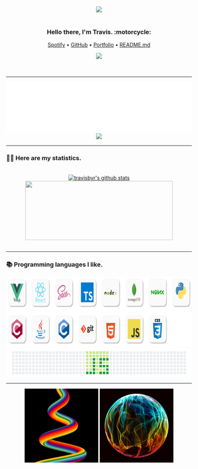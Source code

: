 <div align="center">
  <br>
  <!-- <img width="400" src="https://thumbs.gfycat.com/DeepAffectionateBorer-size_restricted.gif"> -->
  <img width="400" src="https://github.com/travisbyr/travisbyr/blob/master/images/piracy.gif">
  <!-- <img width="400" src="https://github.com/travisbyr/travisbyr/blob/master/images/piracyIsACrime.gif"> -->
  <br>
<br>
  <h3>Hello there, I'm Travis. :motorcycle:</h3>
  <p align="center">
    <a target="_blank" href="https://andyruwruw-now-playing-spotify-git-master.travisbyr.vercel.app/api/now-playing?open">Spotify</a> •
    <a target="_blank" href="https://github.com/travisbyr">GitHub</a> •
    <a target="_blank" href="https://travisbyr.me">Portfolio</a> •
    <a target="_blank" href="https://github.com/travisbyr">README.md</a>
  </p>
  <p align="center">
    <img src="https://komarev.com/ghpvc/?username=ytravisbyr&color=blue&label=Profile+Views&style=flat-square">
  </p>
<br>
</div>
<!-- <p>Lorem ipsum dolor sit amet, consectetur adipiscing elit. Sed imperdiet dui in orci efficitur, a molestie felis interdum. Phasellus non imperdiet metus. Pellentesque habitant morbi tristique senectus et netus et malesuada fames ac turpis egestas. Phasellus et consequat risus. Sed in leo non odio sollicitudin luctus. Pellentesque eget ipsum facilisis, aliquet dui vitae, scelerisque diam. Sed pulvinar euismod libero, ac consectetur nibh tempus eget. Nam sagittis, lorem nec consectetur imperdiet, sem metus blandit mauris, et blandit est diam vitae sapien.</p> -->
<hr>
<div align="center"> 
  <a href="https://andyruwruw-now-playing-spotify-git-master.travisbyr.vercel.app/api/now-playing?open">    
    <img src="https://github.com/travisbyr/andyruwruw/blob/master/example/now-playing.svg">
  </a>
    <a href="https://andyruwruw-now-playing-spotify-git-master.travisbyr.vercel.app/api/now-playing?open">    
    <img src="https://andyruwruw-now-playing-spotify-git-master.travisbyr.vercel.app/api/now-playing">
  </a>
  <hr>
</div>
<h3>🤘🏻 Here are my statistics.</h3>
<br>
<div align="center">
  <a href="https://github.com/travisbyr/github-readme-stats">
    <img height="160" align="center" src="https://github-readme-stats.vercel.app/api?username=travisbyr&show_icons=true&include_all_commits=true&count_private=true&theme=radical" alt="travisbyr's github stats" />
  </a>
  <a href="https://github.com/travisbyr/github-readme-stats">
    <img height="160" width="400" align="center" src="https://github-readme-stats.vercel.app/api/top-langs/?username=travisbyr&layout=compact&count_private=true&theme=radical" />
  </a>
</div>
<br>
<hr>
<h3>📚 Programming languages I like.</h3>

<div align="center">
  <img height="190" src="https://github.com/travisbyr/travisbyr/blob/master/images/1.png">
  <img src="https://github.com/travisbyr/travisbyr/blob/master/images/js.png">
  <hr>
  <div align="center">
    <img width="200" src="https://github.com/travisbyr/travisbyr/blob/master/images/coolGif3.gif">
    <img width="200" src="https://github.com/travisbyr/travisbyr/blob/master/images/coolGif2.gif">
  </div>
</div>
